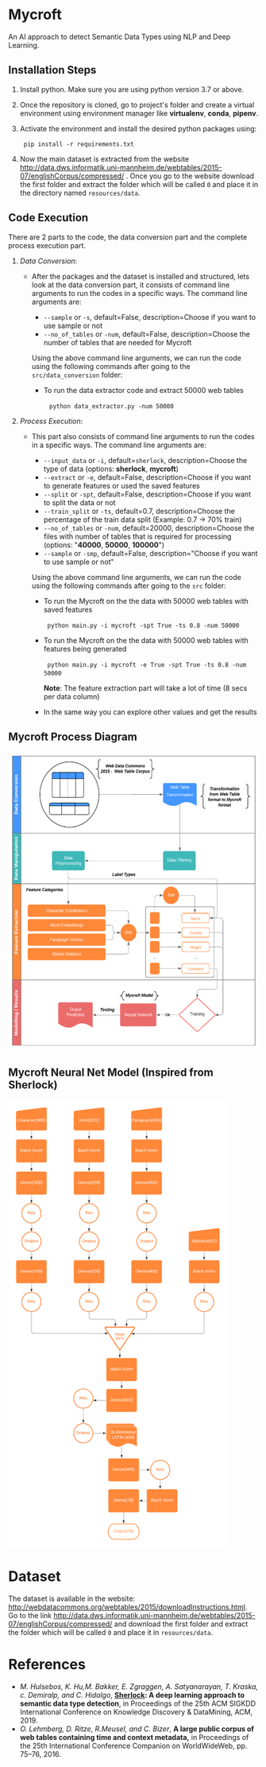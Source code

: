 # Mycroft

An AI approach to detect Semantic Data Types using NLP and Deep Learning.


## Installation Steps

1) Install python. Make sure you are using python version 3.7 or above.

2) Once the repository is cloned, go to project's folder and create a virtual environment using environment manager like **virtualenv**, **conda**, **pipenv**.

3) Activate the environment and install the desired python packages using:

    ```
     pip install -r requirements.txt
    ```

4) Now the main dataset is extracted from the website http://data.dws.informatik.uni-mannheim.de/webtables/2015-07/englishCorpus/compressed/ .
 Once you go to the website download the first folder and extract the folder which will be called `0` and place it in the directory named `resources/data`.

## Code Execution

There are 2 parts to the code, the data conversion part and the complete process execution part.

1. *Data Conversion*: 

   - After the packages and the dataset is installed and structured, lets look at the data conversion part, it consists of command line arguments to run the codes in a specific ways. The command line arguments are:

     - `--sample` or `-s`, default=False, description=Choose if you want to use sample or not
     - `--no_of_tables` or `-num`, default=False, description=Choose the number of tables that are needed for Mycroft

     Using the above command line arguments, we can run the code using the following commands after going to the `src/data_conversion` folder:

     - To run the data extractor code and extract 50000 web tables

       ​	``` python data_extractor.py -num 50000```

2. *Process Execution*:

   - This part also consists of command line arguments to run the codes in a specific ways. The command line arguments are:

     - `--input_data` or `-i`, default=`sherlock`, description=Choose the type of data (options: **sherlock**, **mycroft**)
     - `--extract` or `-e`, default=False, description=Choose if you want to generate features or used the saved features
     - `--split` or `-spt`, default=False, description=Choose if you want to split the data or not
     - `--train_split` or `-ts`, default=0.7, description=Choose the percentage of the train data split (Example: 0.7 -> 70% train)
     - `--no_of_tables` or `-num`, default=20000, description=Choose the files with number of tables that is required for processing (options: "**40000**, **50000**, **100000**")
     - `--sample` or `-smp`, default=False, description="Choose if you want to use sample or not"

     Using the above command line arguments, we can run the code using the following commands after going to the `src` folder:

     - To run the Mycroft on the the data with 50000 web tables with saved features

       ``` python main.py -i mycroft -spt True -ts 0.8 -num 50000```

     - To run the Mycroft on the the data with 50000 web tables with features being generated

         ``` python main.py -i mycroft -e True -spt True -ts 0.8 -num 50000```

         **Note**: The feature extraction part will take a lot of time (8 secs per data column)

     - In the same way you can explore other values and get the results

       


## Mycroft Process Diagram

<img src="resources/images/architectural_diagram.png" width="600" height="600" />

## Mycroft Neural Net Model (Inspired from Sherlock)

<img src="resources/images/nnmodel.png" height="900" />


# Dataset

The dataset is available in the website: http://webdatacommons.org/webtables/2015/downloadInstructions.html. Go to the link http://data.dws.informatik.uni-mannheim.de/webtables/2015-07/englishCorpus/compressed/ and download the first folder and extract the folder which will be called `0` and place it in `resources/data`.

# References

- *M. Hulsebos, K. Hu,M. Bakker, E. Zgraggen, A. Satyanarayan, T. Kraska, c. Demiralp, and C. Hidalgo*, **[Sherlock](https://github.com/madelonhulsebos/sherlock): A deep learning approach to semantic data type detection**, in Proceedings of the 25th ACM SIGKDD International Conference on Knowledge Discovery &#38; DataMining, ACM, 2019.
- *O. Lehmberg, D. Ritze, R.Meusel, and C. Bizer*, **A large public corpus of web tables containing time and context metadata,** in Proceedings of the 25th International Conference Companion on WorldWideWeb, pp. 75–76, 2016.




